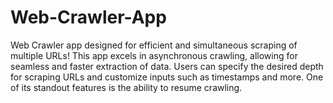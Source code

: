 # Web-Crawler-App
Web Crawler app designed for efficient and simultaneous scraping of multiple URLs! This app excels in asynchronous crawling, allowing for seamless and faster extraction of data. Users can specify the desired depth for scraping URLs and customize inputs such as timestamps and more. One of its standout features is the ability to resume crawling.
